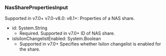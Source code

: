 ### NasSharePropertiesInput
Supported in v7.0+
v7.0-v8.0:
v8.1+: Properties of a NAS share.

- id: System.String
  - Required. Supported in v7.0+
ID of NAS share.
- isIsilonChangelistEnabled: System.Boolean
  - Supported in v7.0+
Specifies whether Isilon changelist is enabled for the share.
